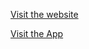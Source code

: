 [Visit the website](https://stage.d28j5d3xlsa2ms.amplifyapp.com/agent?utm_source=protean&utm_medium=social&utm_campaign=spring_sale&utm_content=ad_banner&utm_term=4555&paywall=true)  

[Visit the App](https://stage.d2otz7rnfd0431.amplifyapp.com/dashboard)
